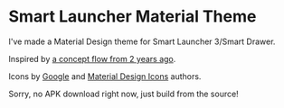 # Smart Launcher Material Theme

I've made a Material Design theme for Smart Launcher 3/Smart Drawer.

Inspired by [a concept flow from 2 years ago](https://plus.google.com/+MadisOtenurm/posts/ahSjvMvEA3T).

Icons by [Google](https://material.io/icons/) and [Material Design Icons](https://materialdesignicons.com/) authors.

Sorry, no APK download right now, just build from the source!
